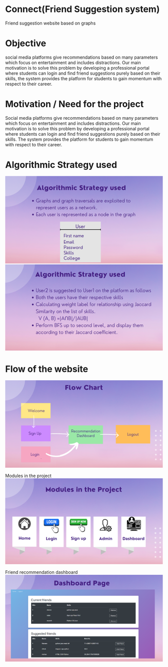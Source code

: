 # Connect(Friend Suggestion system)
Friend suggestion website based on graphs

# Objective
social media platforms give recommendations based on many parameters which focus on entertainment and includes distractions. Our main motivation is to solve this problem by developing a professional portal where students can login and find friend suggestions purely based on their skills, the system provides the platform for students to gain momentum with respect to their career.
# Motivation / Need for the project
Social media platforms give recommendations
based on many parameters which focus on
entertainment and includes distractions.
Our main motivation is to solve this problem by
developing a professional portal where students
can login and find friend suggestions purely based
on their skills. The system provides the platform for
students to gain momentum with respect to their
career.

# Algorithmic Strategy used
   ![](images/algo-1.png)
   ![](images/algo-2.png)



# Flow of the website
 ![](images/flowchart.png)

 Modules in the project
 ![](images/modules.png)
 
 Friend recommendation dashboard
 ![](images/dashboard.png)

